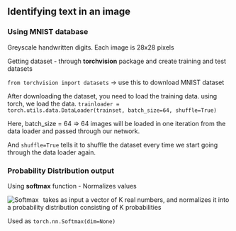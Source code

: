 ## Identifying text in an image

### Using MNIST database
 Greyscale handwritten digits. Each image is 28x28 pixels
 
 Getting dataset - through **torchvision** package and create training and test datasets 

`from torchvision import datasets` -> use this to download MNIST dataset

After downloading the dataset, you need to load the training data.
using torch, we load the data.
`trainloader = torch.utils.data.DataLoader(trainset, batch_size=64, shuffle=True)`

Here, batch_size = 64 => 64 images will be loaded in one iteration from the data loader and passed through our network.

And `shuffle=True` tells it to shuffle the dataset every time we start going through the data loader again.

### Probability Distribution output

Using **softmax** function - Normalizes values

<img src="https://i.stack.imgur.com/iP8Du.png" alt="Softmax" style="float: left; margin-right: 10px;" />
 takes as input a vector of K real numbers, and normalizes it into a probability distribution consisting of K probabilities
 
Used as `torch.nn.Softmax(dim=None)`
